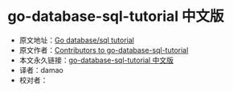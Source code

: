 # go-database-sql-tutorial 中文版

- 原文地址：[Go database/sql tutorial](http://go-database-sql.org/index.html)
- 原文作者：[Contributors to go-database-sql-tutorial](https://github.com/VividCortex/go-database-sql-tutorial/graphs/contributors)
- 本文永久链接：[go-database-sql-tutorial 中文版](https://github.com/simpleowen/go-database-sql-tutorial-cn)
- 译者：damao
- 校对者：